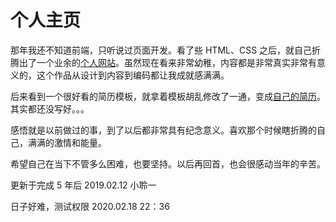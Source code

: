 # 个人主页

那年我还不知道前端，只听说过页面开发。看了些 HTML、CSS 之后，就自己折腾出了一个业余的[个人网站](https://wufenfen.github.io/Homepage/personal/)。虽然现在看来非常幼稚，内容都是非常真实非常有意义的，这个作品从设计到内容到编码都让我成就感满满。

后来看到一个很好看的简历模板，就拿着模板胡乱修改了一通，变成[自己的简历](https://wufenfen.github.io/Homepage/src/main/prototype)。其实都还没写好。。。

感悟就是以前做过的事，到了以后都非常具有纪念意义。喜欢那个时候瞎折腾的自己，满满的激情和能量。

希望自己在当下不管多么困难，也要坚持。以后再回首，也会很感动当年的辛苦。

更新于完成 5 年后 2019.02.12 小聆一

日子好难，测试权限 2020.02.18 22：36